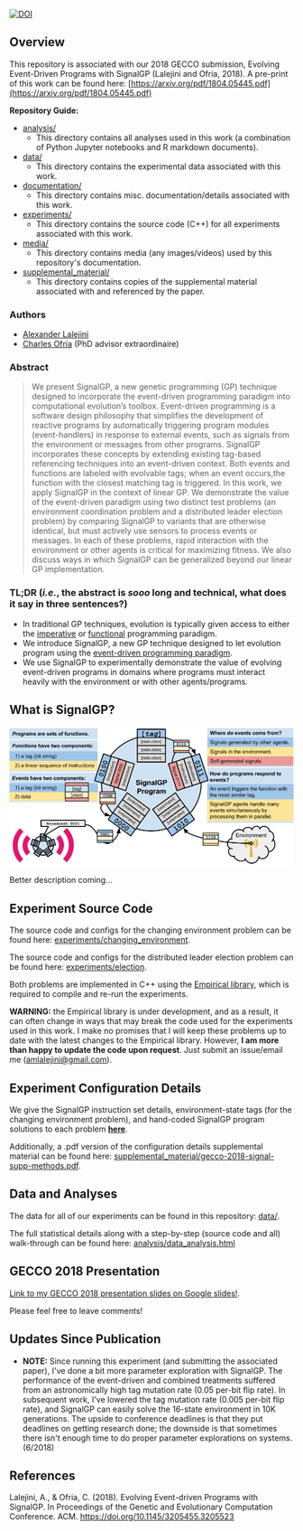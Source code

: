 [![DOI](https://zenodo.org/badge/128267891.svg)](https://zenodo.org/badge/latestdoi/128267891)

## Overview

This repository is associated with our 2018 GECCO submission, Evolving Event-Driven Programs with SignalGP (Lalejini and Ofria, 2018).
A pre-print of this work can be found here: [https://arxiv.org/pdf/1804.05445.pdf](https://arxiv.org/pdf/1804.05445.pdf)

**Repository Guide:**
- [analysis/](https://github.com/amlalejini/GECCO-2018-Evolving-Event-driven-Programs-with-SignalGP/tree/master/analysis)
  - This directory contains all analyses used in this work (a combination of Python Jupyter notebooks and R markdown documents). 
- [data/](https://github.com/amlalejini/GECCO-2018-Evolving-Event-driven-Programs-with-SignalGP/tree/master/data)
  - This directory contains the experimental data associated with this work. 
- [documentation/](https://github.com/amlalejini/GECCO-2018-Evolving-Event-driven-Programs-with-SignalGP/tree/master/documentation)
  - This directory contains misc. documentation/details associated with this work.
- [experiments/](https://github.com/amlalejini/GECCO-2018-Evolving-Event-driven-Programs-with-SignalGP/tree/master/experiments)
  - This directory contains the source code (C++) for all experiments associated with this work. 
- [media/](https://github.com/amlalejini/GECCO-2018-Evolving-Event-driven-Programs-with-SignalGP/tree/master/media)
  - This directory contains media (any images/videos) used by this repository's documentation.
- [supplemental_material/](https://github.com/amlalejini/GECCO-2018-Evolving-Event-driven-Programs-with-SignalGP/tree/master/supplemental_material)
  - This directory contains copies of the supplemental material associated with and referenced by the paper.

### Authors

- [Alexander Lalejini](http://lalejini.com)
- [Charles Ofria](http://ofria.com) (PhD advisor extraordinaire)

### Abstract

> We present SignalGP, a new genetic programming (GP) technique designed to incorporate the event-driven programming paradigm into computational evolution’s toolbox. Event-driven programming is a software design philosophy that simplifies the development of reactive programs by automatically triggering program modules (event-handlers) in response to external events, such as signals from the environment or messages from other programs. SignalGP incorporates these concepts by extending existing tag-based referencing techniques into an event-driven context. Both events and functions are labeled with evolvable tags; when an event occurs,the function with the closest matching tag is triggered. In this work, we apply SignalGP in the context of linear GP. We demonstrate the value of the event-driven paradigm using two distinct test problems (an environment coordination problem and a distributed leader election problem) by comparing SignalGP to variants that are otherwise identical, but must actively use sensors to process events or messages. In each of these problems, rapid interaction with the environment or other agents is critical for maximizing fitness. We also discuss ways in which SignalGP can be generalized beyond our linear GP implementation. 

### TL;DR (_i.e._, the abstract is _sooo_ long and technical, what does it say in three sentences?)

- In traditional GP techniques, evolution is typically given access to either the [imperative](https://en.wikipedia.org/wiki/Imperative_programming) or [functional](https://en.wikipedia.org/wiki/Functional_programming) programming paradigm. 
- We introduce SignalGP, a new GP technique designed to let evolution program using the [event-driven programming paradigm](https://en.wikipedia.org/wiki/Event-driven_programming).
- We use SignalGP to experimentally demonstrate the value of evolving event-driven programs in domains where programs must interact heavily with the environment or with other agents/programs. 

## What is SignalGP? 

![SignalGP Cartoon](./media/sgp-cartoon.png)

Better description coming...

## Experiment Source Code

The source code and configs for the changing environment problem can be found here: [experiments/changing_environment](https://github.com/amlalejini/GECCO-2018-Evolving-Event-driven-Programs-with-SignalGP/tree/master/experiments/changing_environment).

The source code and configs for the distributed leader election problem can be found here: [experiments/election](https://github.com/amlalejini/GECCO-2018-Evolving-Event-driven-Programs-with-SignalGP/tree/master/experiments/election).

Both problems are implemented in C++ using the [Empirical library](https://github.com/devosoft/Empirical), which is required to compile and re-run the experiments. 

**WARNING:** the Empirical library is under development, and as a result, it can often change in ways that may break the code used for the experiments used in this work. I make no promises that I will keep these problems up to date with the latest changes to the Empirical library. However, **I am more than happy to update the code upon request**. Just submit an issue/email me (amlalejini@gmail.com). 

## Experiment Configuration Details

We give the SignalGP instruction set details, environment-state tags (for the changing environment problem), and hand-coded SignalGP program solutions to each problem [**here**](http://lalejini.com/GECCO-2018-Evolving-Event-driven-Programs-with-SignalGP/documentation/EXP-CONFIG). 

Additionally, a .pdf version of the configuration details supplemental material can be found here: [supplemental_material/gecco-2018-signal-supp-methods.pdf](http://lalejini.com/GECCO-2018-Evolving-Event-driven-Programs-with-SignalGP/supplemental_material/gecco-2018-signal-supp-methods.pdf).

## Data and Analyses

The data for all of our experiments can be found in this repository: [data/](https://github.com/amlalejini/GECCO-2018-Evolving-Event-driven-Programs-with-SignalGP/tree/master/data).

The full statistical details along with a step-by-step (source code and all) walk-through can be found here: [analysis/data_analysis.html](http://lalejini.com/GECCO-2018-Evolving-Event-driven-Programs-with-SignalGP/analysis/data_analysis.html)

## GECCO 2018 Presentation

[Link to my GECCO 2018 presentation slides on Google slides!](https://docs.google.com/presentation/d/1YKn9Hg7GNAsAEHNcHUKnWXq0HZD7k6zsM8irkIX-mlw/edit?usp=sharing).

Please feel free to leave comments!

## Updates Since Publication

- **NOTE:** Since running this experiment (and submitting the associated paper), I've done a bit more parameter exploration with SignalGP. The performance of the event-driven and combined treatments suffered from an astronomically high tag mutation rate (0.05 per-bit flip rate). In subsequent work, I've lowered the tag mutation rate (0.005 per-bit flip rate), and SignalGP can easily solve the 16-state environment in 10K generations. The upside to conference deadlines is that they put deadlines on getting research done; the downside is that sometimes there isn't enough time to do proper parameter explorations on systems. (6/2018)

## References

Lalejini, A., & Ofria, C. (2018). Evolving Event-driven Programs with SignalGP. In Proceedings of the Genetic and Evolutionary Computation Conference. ACM. https://doi.org/10.1145/3205455.3205523